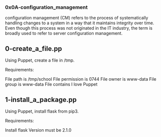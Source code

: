 ### 0x0A-configuration_management

configuration management (CM) refers to the process of systematically handling changes to a system in a way that it maintains integrity over time. Even though this process was not originated in the IT industry, the term is broadly used to refer to server configuration management.

## 0-create_a_file.pp

Using Puppet, create a file in /tmp.

Requirements:

File path is /tmp/school
File permission is 0744
File owner is www-data
File group is www-data
File contains I love Puppet

## 1-install_a_package.pp

Using Puppet, install flask from pip3.

Requirements:

Install flask
Version must be 2.1.0

